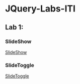 # JQuery-Labs-ITI
## Lab 1:
### SlideShow
[SlideShow](https://raneenmahmoud.github.io/JQuery-Labs-ITI/Lab1/SlideShow/index.html)
### SlideToggle
[SlideToggle](https://raneenmahmoud.github.io/JQuery-Labs-ITI/Lab1/SlideToggle/index.html)
